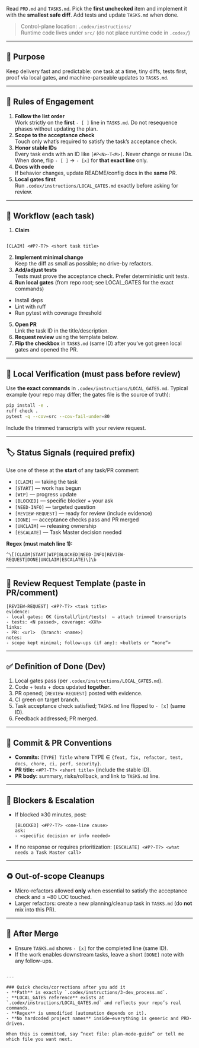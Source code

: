 Read `PRD.md` and `TASKS.md`. Pick the **first unchecked** item and implement it with the **smallest safe diff**. Add tests and update `TASKS.md` when done.

> Control-plane location: `.codex/instructions/`  
> Runtime code lives under `src/` (do not place runtime code in `.codex/`)

---

## 🎯 Purpose
Keep delivery fast and predictable: one task at a time, tiny diffs, tests first, proof via local gates, and machine-parseable updates to `TASKS.md`.

---

## 🚦 Rules of Engagement

1. **Follow the list order**  
   Work strictly on the **first** `- [ ]` line in `TASKS.md`. Do not resequence phases without updating the plan.
2. **Scope to the acceptance check**  
   Touch only what’s required to satisfy the task’s acceptance check.
3. **Honor stable IDs**  
   Every task ends with an ID like `[#P<N>-T<M>]`. Never change or reuse IDs.  
   When done, flip `- [ ]` → `- [x]` for **that exact line** only.
4. **Docs with code**  
   If behavior changes, update README/config docs in the **same** PR.
5. **Local gates first**  
   Run `.codex/instructions/LOCAL_GATES.md` exactly before asking for review.

---

## 🔁 Workflow (each task)

1. **Claim**
```

[CLAIM] <#P?-T?> <short task title>

````
2. **Implement minimal change**  
Keep the diff as small as possible; no drive-by refactors.
3. **Add/adjust tests**  
Tests must prove the acceptance check. Prefer deterministic unit tests.
4. **Run local gates** (from repo root; see LOCAL_GATES for the exact commands)  
- Install deps  
- Lint with ruff  
- Run pytest with coverage threshold  
5. **Open PR**  
Link the task ID in the title/description.  
6. **Request review** using the template below.  
7. **Flip the checkbox** in `TASKS.md` (same ID) after you’ve got green local gates and opened the PR.

---

## 🧪 Local Verification (must pass before review)

Use **the exact commands** in `.codex/instructions/LOCAL_GATES.md`. Typical example (your repo may differ; the gates file is the source of truth):

```bash
pip install -e .
ruff check .
pytest -q --cov=src --cov-fail-under=80
````

Include the trimmed transcripts with your review request.

---

## 🏷️ Status Signals (required prefix)

Use one of these at the **start** of any task/PR comment:

* `[CLAIM]` — taking the task
* `[START]` — work has begun
* `[WIP]` — progress update
* `[BLOCKED]` — specific blocker + your ask
* `[NEED-INFO]` — targeted question
* `[REVIEW-REQUEST]` — ready for review (include evidence)
* `[DONE]` — acceptance checks pass and PR merged
* `[UNCLAIM]` — releasing ownership
* `[ESCALATE]` — Task Master decision needed

**Regex (must match line 1):**

```
^\[(CLAIM|START|WIP|BLOCKED|NEED-INFO|REVIEW-REQUEST|DONE|UNCLAIM|ESCALATE)\]\b
```

---

## 📨 Review Request Template (paste in PR/comment)

```
[REVIEW-REQUEST] <#P?-T?> <task title>
evidence:
- local gates: OK (install/lint/tests)  ← attach trimmed transcripts
- tests: <N passed>, coverage: <XX%>
links:
- PR: <url>  (branch: <name>)
notes:
- scope kept minimal; follow-ups (if any): <bullets or “none”>
```

---

## ✅ Definition of Done (Dev)

1. Local gates pass (per `.codex/instructions/LOCAL_GATES.md`).
2. Code + tests + docs updated **together**.
3. PR opened; `[REVIEW-REQUEST]` posted with evidence.
4. CI green on target branch.
5. Task acceptance check satisfied; `TASKS.md` line flipped to `- [x]` (same ID).
6. Feedback addressed; PR merged.

---

## 🧾 Commit & PR Conventions

* **Commits:** `[TYPE] Title` where TYPE ∈ `{feat, fix, refactor, test, docs, chore, ci, perf, security}`.
* **PR title:** `<#P?-T?> <short title>` (include the stable ID).
* **PR body:** summary, risks/rollback, and link to `TASKS.md` line.

---

## 🧱 Blockers & Escalation

* If blocked ≥30 minutes, post:

  ```
  [BLOCKED] <#P?-T?> <one-line cause>
  ask:
  - <specific decision or info needed>
  ```
* If no response or requires prioritization:
  `[ESCALATE] <#P?-T?> <what needs a Task Master call>`

---

## ♻️ Out-of-scope Cleanups

* Micro-refactors allowed **only** when essential to satisfy the acceptance check and ≤ ~80 LOC touched.
* Larger refactors: create a new planning/cleanup task in `TASKS.md` (do **not** mix into this PR).

---

## 📌 After Merge

* Ensure `TASKS.md` shows `- [x]` for the completed line (same ID).
* If the work enables downstream tasks, leave a short `[DONE]` note with any follow-ups.

```

---

### Quick checks/corrections after you add it
- **Path** is exactly `.codex/instructions/3-dev_process.md`.
- **LOCAL_GATES reference** exists at `.codex/instructions/LOCAL_GATES.md` and reflects your repo’s real commands.
- **Regex** is unmodified (automation depends on it).
- **No hardcoded project names** inside—everything is generic and PRD-driven.

When this is committed, say “next file: plan-mode-guide” or tell me which file you want next.
```
